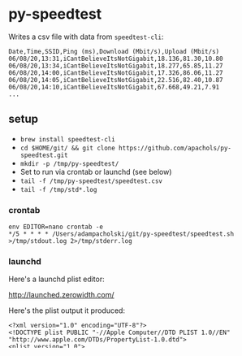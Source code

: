 # py-speedtest

Writes a csv file with data from `speedtest-cli`:
```
Date,Time,SSID,Ping (ms),Download (Mbit/s),Upload (Mbit/s)
06/08/20,13:31,iCantBelieveItsNotGigabit,18.136,81.30,10.80
06/08/20,13:34,iCantBelieveItsNotGigabit,18.277,65.85,11.27
06/08/20,14:00,iCantBelieveItsNotGigabit,17.326,86.06,11.27
06/08/20,14:05,iCantBelieveItsNotGigabit,22.516,82.40,10.87
06/08/20,14:10,iCantBelieveItsNotGigabit,67.668,49.21,7.91
...
```

## setup
- `brew install speedtest-cli`
- `cd $HOME/git/ && git clone https://github.com/apachols/py-speedtest.git`
- `mkdir -p /tmp/py-speedtest/`
- Set to run via crontab or launchd (see below)
- `tail -f /tmp/py-speedtest/speedtest.csv`
- `tail -f /tmp/std*.log`

### crontab

```
env EDITOR=nano crontab -e
*/5 * * * * /Users/adampacholski/git/py-speedtest/speedtest.sh >/tmp/stdout.log 2>/tmp/stderr.log
```

### launchd

Here's a launchd plist editor:

http://launched.zerowidth.com/

Here's the plist output it produced:

```
<?xml version="1.0" encoding="UTF-8"?>
<!DOCTYPE plist PUBLIC "-//Apple Computer//DTD PLIST 1.0//EN" "http://www.apple.com/DTDs/PropertyList-1.0.dtd">
<plist version="1.0">
<dict>
	<key>Label</key>
	<string>com.zerowidth.launched.py-speedtest</string>
	<key>ProgramArguments</key>
	<array>
		<string>sh</string>
		<string>-c</string>
		<string>/Users/adampacholski/git/py-speedtest/speedtest.sh &gt;/tmp/stdout.log 2&gt;/tmp/stderr.log</string>
	</array>
	<key>StartCalendarInterval</key>
	<array>
		<dict>
			<key>Minute</key>
			<integer>0</integer>
		</dict>
		<dict>
			<key>Minute</key>
			<integer>5</integer>
		</dict>
		<dict>
			<key>Minute</key>
			<integer>10</integer>
		</dict>
		<dict>
			<key>Minute</key>
			<integer>15</integer>
		</dict>
		<dict>
			<key>Minute</key>
			<integer>20</integer>
		</dict>
		<dict>
			<key>Minute</key>
			<integer>25</integer>
		</dict>
		<dict>
			<key>Minute</key>
			<integer>30</integer>
		</dict>
		<dict>
			<key>Minute</key>
			<integer>35</integer>
		</dict>
		<dict>
			<key>Minute</key>
			<integer>40</integer>
		</dict>
		<dict>
			<key>Minute</key>
			<integer>45</integer>
		</dict>
		<dict>
			<key>Minute</key>
			<integer>50</integer>
		</dict>
		<dict>
			<key>Minute</key>
			<integer>55</integer>
		</dict>
	</array>
	<key>UserName</key>
	<string>adampacholski</string>
</dict>
</plist>
```

Here's how to install the plist:

```
launchctl load -w ~/Library/LaunchAgents/com.zerowidth.launched.py-speedtest.plist
```

... And, here's how to uninstall:


Here's how to install the plist:

```
launchctl unload ~/Library/LaunchAgents/com.zerowidth.launched.py-speedtest.plist
```

